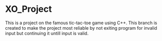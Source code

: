# XO_Project
This is a project on the famous tic-tac-toe game using C++.
This branch is created to make the project  most reliable by not exiting program for invalid input but continuing it untill input is valid.

